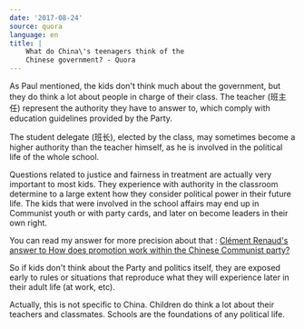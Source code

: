 ```yaml
---
date: '2017-08-24'
source: quora
language: en
title: |
    What do China\'s teenagers think of the
    Chinese government? - Quora
---
```


As Paul mentioned, the kids don\'t think much about the government, but
they do think a lot about people in charge of their class. The teacher
(班主任) represent the authority they have to answer to, which comply
with education guidelines provided by the Party.

The student delegate (班长), elected by the class, may sometimes become
a higher authority than the teacher himself, as he is involved in the
political life of the whole school.

Questions related to justice and fairness in treatment are actually very
important to most kids. They experience with authority in the classroom
determine to a large extent how they consider political power in their
future life. The kids that were involved in the school affairs may end
up in Communist youth or with party cards, and later on become leaders
in their own right.

You can read my answer for more precision about that : [Clément
Renaud\'s answer to How does promotion work within the Chinese Communist
party?](http://quora.com/How-does-promotion-work-within-the-Chinese-Communist-party/answer/Cl%C3%A9ment-Renaud)

So if kids don\'t think about the Party and politics itself, they are
exposed early to rules or situations that reproduce what they will
experience later in their adult life (at work, etc).

Actually, this is not specific to China. Children do think a lot about
their teachers and classmates. Schools are the foundations of any
political life.
